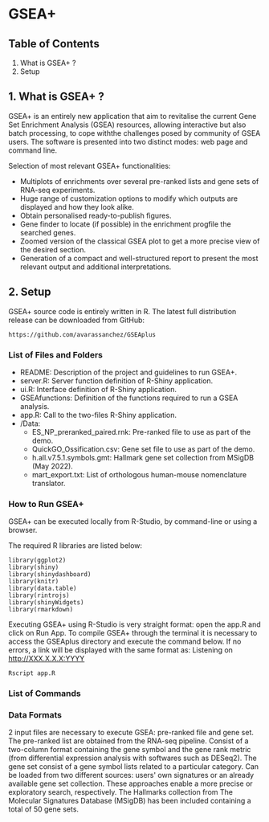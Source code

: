 # GSEA+

## Table of Contents
1. What is GSEA+ ?
2. Setup

## 1. What is GSEA+ ? 
GSEA+ is an entirely new application that aim to revitalise the current Gene Set Enrichment Analysis (GSEA) resources, allowing interactive but also batch processing, to cope withthe challenges posed by community of GSEA users. The software is presented into two distinct modes: web page and command line.

Selection of most relevant GSEA+ functionalities:
* Multiplots of enrichments over several pre-ranked lists and gene sets of RNA-seq experiments.
* Huge range of customization options to modify which outputs are displayed and how they look alike.
* Obtain personalised ready-to-publish figures.
* Gene finder to locate (if possible) in the enrichment progfile the searched genes.
* Zoomed version of the classical GSEA plot to get a more precise view of the desired section.
* Generation of a compact and well-structured report to present the most relevant output and additional interpretations.

## 2. Setup

GSEA+ source code is entirely written in R. The latest full distribution release can be downloaded from GitHub:
```
https://github.com/avarassanchez/GSEAplus
```
### List of Files and Folders
* README: Description of the project and guidelines to run GSEA+.
* server.R: Server function definition of R-Shiny application.
* ui.R: Interface definition of R-Shiny application.
* GSEAfunctions: Definition of the functions required to run a GSEA analysis. 
* app.R: Call to the two-files R-Shiny application.
* /Data:
  * ES_NP_preranked_paired.rnk: Pre-ranked file to use as part of the demo.
  * QuickGO_Ossification.csv: Gene set file to use as part of the demo.
  * h.all.v7.5.1.symbols.gmt: Hallmark gene set collection from MSigDB (May 2022).
  * mart_export.txt: List of orthologous human-mouse nomenclature translator.

### How to Run GSEA+ 
GSEA+ can be executed locally from R-Studio, by command-line or using a browser.

The required R libraries are listed below:
```
library(ggplot2)
library(shiny) 
library(shinydashboard)
library(knitr) 
library(data.table)
library(rintrojs) 
library(shinyWidgets)
library(rmarkdown) 
```
Executing GSEA+ using R-Studio is very straight format: open the app.R and click on Run App. To compile GSEA+ through the terminal it is necessary to access the GSEAplus directory and execute the command below. If no errors, a link will be displayed with the same format as: Listening on http://XXX.X.X.X:YYYY
```
Rscript app.R
```

### List of Commands

### Data Formats
2 input files are necessary to execute GSEA: pre-ranked file and gene set. The pre-ranked list are obtained from the RNA-seq pipeline. Consist of a two-column format containing the gene symbol and the gene rank metric (from differential expression analysis with softwares such as DESeq2). The gene set consist of a gene symbol lists related to a particular category. Can be loaded from two different sources: users' own signatures or an already available gene set collection. These approaches enable a more precise or exploratory search, respectively. The Hallmarks collection from The Molecular Signatures Database (MSigDB) has been included containing a total of 50 gene sets. 
